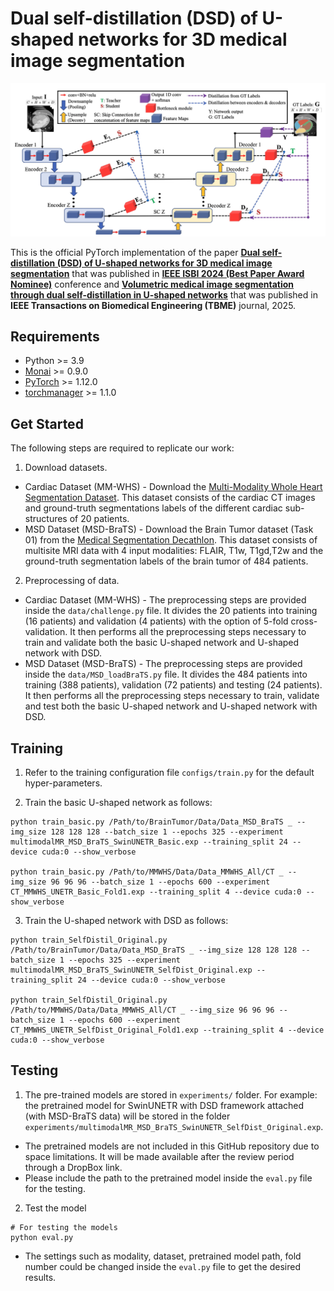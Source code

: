# Dual self-distillation (DSD) of U-shaped networks for 3D medical image segmentation
![](networks/DSD_3D.png)

This is the official PyTorch implementation of the paper **[Dual self-distillation (DSD) of U-shaped networks for 3D medical image segmentation](https://ieeexplore.ieee.org/abstract/document/10635393)** that was published in **[IEEE ISBI 2024 (Best Paper Award Nominee)](https://biomedicalimaging.org/2024/best-paper-award-finalists-announced/)** conference and **[Volumetric medical image segmentation through dual self-distillation in U-shaped networks](https://ieeexplore.ieee.org/abstract/document/10985772)** that was published in **IEEE Transactions on Biomedical Engineering (TBME)** journal, 2025.

## Requirements
* Python >= 3.9
* [Monai](https://monai.io) >= 0.9.0
* [PyTorch](https://pytorch.org) >= 1.12.0
* [torchmanager](https://github.com/kisonho/torchmanager) >= 1.1.0

## Get Started
The following steps are required to replicate our work:

1. Download datasets.
* Cardiac Dataset (MM-WHS) - Download the [Multi-Modality Whole Heart Segmentation Dataset](https://zmiclab.github.io/zxh/0/mmwhs/). This dataset consists of the cardiac CT images and ground-truth segmentations labels of the different cardiac sub-structures of 20 patients.
* MSD Dataset (MSD-BraTS) - Download the Brain Tumor dataset (Task 01) from the [Medical Segmentation Decathlon](http://medicaldecathlon.com/). This dataset consists of multisite MRI data with 4 input modalities: FLAIR, T1w, T1gd,T2w and the ground-truth segmentation labels of the brain tumor of 484 patients.

2. Preprocessing of data.
* Cardiac Dataset (MM-WHS) - The preprocessing steps are provided inside the `data/challenge.py` file. It divides the 20 patients into training (16 patients) and validation (4 patients) with the option of 5-fold cross-validation. It then performs all the preprocessing steps necessary to train and validate both the basic U-shaped network and U-shaped network with DSD. 
* MSD Dataset (MSD-BraTS) - The preprocessing steps are provided inside the `data/MSD_loadBraTS.py` file. It divides the 484 patients into training (388 patients), validation (72 patients) and testing (24 patients). It then performs all the preprocessing steps necessary to train, validate and test both the basic U-shaped network and U-shaped network with DSD.

## Training

1. Refer to the training configuration file `configs/train.py` for the default hyper-parameters.

2. Train the basic U-shaped network as follows:
```
python train_basic.py /Path/to/BrainTumor/Data/Data_MSD_BraTS _ --img_size 128 128 128 --batch_size 1 --epochs 325 --experiment multimodalMR_MSD_BraTS_SwinUNETR_Basic.exp --training_split 24 --device cuda:0 --show_verbose

python train_basic.py /Path/to/MMWHS/Data/Data_MMWHS_All/CT _ --img_size 96 96 96 --batch_size 1 --epochs 600 --experiment CT_MMWHS_UNETR_Basic_Fold1.exp --training_split 4 --device cuda:0 --show_verbose
```
3. Train the U-shaped network with DSD as follows:
```
python train_SelfDistil_Original.py /Path/to/BrainTumor/Data/Data_MSD_BraTS _ --img_size 128 128 128 --batch_size 1 --epochs 325 --experiment multimodalMR_MSD_BraTS_SwinUNETR_SelfDist_Original.exp --training_split 24 --device cuda:0 --show_verbose

python train_SelfDistil_Original.py /Path/to/MMWHS/Data/Data_MMWHS_All/CT _ --img_size 96 96 96 --batch_size 1 --epochs 600 --experiment CT_MMWHS_UNETR_SelfDist_Original_Fold1.exp --training_split 4 --device cuda:0 --show_verbose
```

## Testing

1. The pre-trained models are stored in `experiments/` folder. For example: the pretrained model for SwinUNETR with DSD framework attached (with MSD-BraTS data) will be stored in the folder `experiments/multimodalMR_MSD_BraTS_SwinUNETR_SelfDist_Original.exp`.
* The pretrained models are not included in this GitHub repository due to space limitations. It will be made available after the review period through a DropBox link.
* Please include the path to the pretrained model inside the `eval.py` file for the testing.

2. Test the model
```
# For testing the models
python eval.py
```
* The settings such as modality, dataset, pretrained model path, fold number could be changed inside the `eval.py` file to get the desired results.









